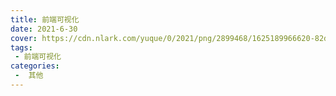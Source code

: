 ```yaml
---
title: 前端可视化
date: 2021-6-30
cover: https://cdn.nlark.com/yuque/0/2021/png/2899468/1625189966620-82d8d70e-e9ab-45ce-9497-8aa1a9b4ea87.png
tags:
 - 前端可视化
categories:
 -  其他
---
```


<template>
    <div>
        <img src="https://cdn.nlark.com/yuque/0/2021/png/2899468/1625189966620-82d8d70e-e9ab-45ce-9497-8aa1a9b4ea87.png" referrerpolicy="no-referrer">
        <img src="https://cdn.nlark.com/yuque/0/2021/png/2899468/1625189796181-7bbb2c55-53eb-494c-82c5-80dbe2ab62b0.png" referrerpolicy="no-referrer">
        <img src="https://cdn.nlark.com/yuque/0/2021/png/2899468/1625189830297-1f8b47ee-62c0-4dee-8f70-4d8c18419185.png" referrerpolicy="no-referrer">
    </div>
     <el-card shadow="always">
     <p>资源下载地址:</p>
          <div>
           <div><el-link :underline="false" href="https://element.eleme.io" target="_blank">数据可视化入门到精通-打造前端差异化竞争力</el-link></div>
           <div><el-link :underline="false" type="primary">链接: https://pan.baidu.com/s/1Xuxk9JVq5FdR-vBYKHmQ5A  密码: 49st</el-link></div>
          </div>
     </el-card>
      <my-money></my-money>
</template>
